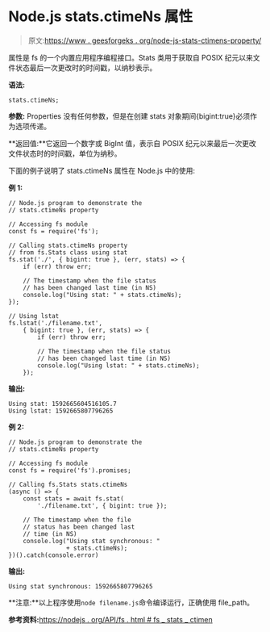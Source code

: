 # Node.js stats.ctimeNs 属性

> 原文:[https://www . geesforgeks . org/node-js-stats-ctimens-property/](https://www.geeksforgeeks.org/node-js-stats-ctimens-property/)

属性是 fs 的一个内置应用程序编程接口。Stats 类用于获取自 POSIX 纪元以来文件状态最后一次更改时的时间戳，以纳秒表示。

**语法:**

```
stats.ctimeNs;
```

**参数:** Properties 没有任何参数，但是在创建 stats 对象期间{bigint:true}必须作为选项传递。

**返回值:**它返回一个数字或 BigInt 值，表示自 POSIX 纪元以来最后一次更改文件状态时的时间戳，单位为纳秒。

下面的例子说明了 stats.ctimeNs 属性在 Node.js 中的使用:

**例 1:**

```
// Node.js program to demonstrate the   
// stats.ctimeNs property

// Accessing fs module
const fs = require('fs');

// Calling stats.ctimeNs property
// from fs.Stats class using stat
fs.stat('./', { bigint: true }, (err, stats) => {
    if (err) throw err;

    // The timestamp when the file status
    // has been changed last time (in NS)
    console.log("Using stat: " + stats.ctimeNs);
});

// Using lstat
fs.lstat('./filename.txt',
    { bigint: true }, (err, stats) => {
        if (err) throw err;

        // The timestamp when the file status
        // has been changed last time (in NS)
        console.log("Using lstat: " + stats.ctimeNs);
    });
```

**输出:**

```
Using stat: 1592665604516105.7
Using lstat: 1592665807796265

```

**例 2:**

```
// Node.js program to demonstrate the   
// stats.ctimeNs property

// Accessing fs module
const fs = require('fs').promises;

// Calling fs.Stats stats.ctimeNs
(async () => {
    const stats = await fs.stat(
        './filename.txt', { bigint: true });

    // The timestamp when the file
    // status has been changed last
    // time (in NS)
    console.log("Using stat synchronous: "
                + stats.ctimeNs);
})().catch(console.error)
```

**输出:**

```
Using stat synchronous: 1592665807796265

```

**注意:**以上程序使用`node filename.js`命令编译运行，正确使用 file_path。

**参考资料:**[https://nodejs . org/API/fs . html # fs _ stats _ ctimen](https://nodejs.org/api/fs.html#fs_stats_ctimens)